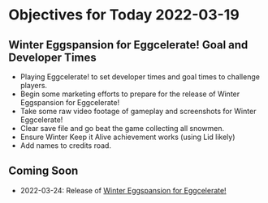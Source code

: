 # Objectives for Today 2022-03-19

## Winter Eggspansion for Eggcelerate! Goal and Developer Times

- Playing Eggcelerate! to set developer times and goal times to challenge players.
- Begin some marketing efforts to prepare for the release of Winter Eggspansion for Eggcelerate!
- Take some raw video footage of gameplay and screenshots for Winter Eggcelerate!
- Clear save file and go beat the game collecting all snowmen.
- Ensure Winter Keep it Alive achievement works (using Lid likely)
- Add names to credits road.

## Coming Soon

- 2022-03-24: Release of [Winter Eggspansion for Eggcelerate!](https://store.steampowered.com/app/1902100/Winter_Eggspansion_for_Eggcelerate/)
